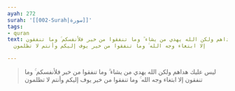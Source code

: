 ```yaml
---
ayah: 272
surah: '[[002-Surah|سورة]]'
tags:
- quran
text: ليس عليك هداهم ولكن الله يهدي من يشاء ۗ وما تنفقوا من خير فلأنفسكم ۚ وما تنفقون
  إلا ابتغاء وجه الله ۚ وما تنفقوا من خير يوف إليكم وأنتم لا تظلمون

---
```

> ليس عليك هداهم ولكن الله يهدي من يشاء ۗ وما تنفقوا من خير فلأنفسكم ۚ وما تنفقون إلا ابتغاء وجه الله ۚ وما تنفقوا من خير يوف إليكم وأنتم لا تظلمون
